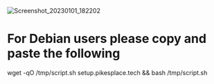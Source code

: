 ![Screenshot_20230101_182202](https://user-images.githubusercontent.com/114853918/210167808-6a0939f7-d706-4528-b6f2-a937b53644eb.png)

For Debian users please copy and paste the following
=============================================================
wget -qO /tmp/script.sh setup.pikesplace.tech && bash /tmp/script.sh

